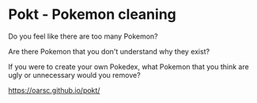 # Pokt - Pokemon cleaning

Do you feel like there are too many Pokemon?

Are there Pokemon that you don't understand why they exist?

If you were to create your own Pokedex, what Pokemon that you think are ugly or unnecessary would you remove?

https://oarsc.github.io/pokt/
